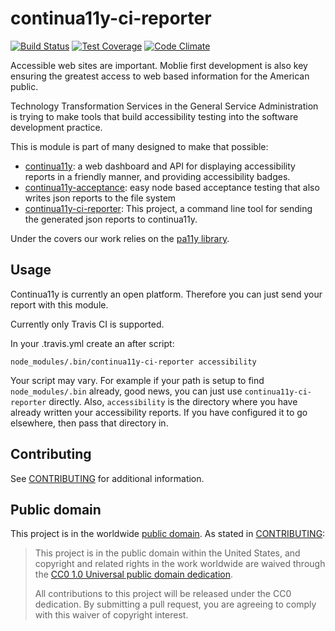 # continua11y-ci-reporter

[![Build Status](https://travis-ci.org/18F/node-continua11y-ci-reporter.svg?branch=master)](https://travis-ci.org/18F/node-continua11y-ci-reporter) [![Test Coverage](https://codeclimate.com/github/18F/node-continua11y-ci-reporter/badges/coverage.svg)](https://codeclimate.com/github/18F/node-continua11y-ci-reporter/coverage) [![Code Climate](https://codeclimate.com/github/18F/node-continua11y-ci-reporter/badges/gpa.svg)](https://codeclimate.com/github/18F/node-continua11y-ci-reporter)

Accessible web sites are important. Moblie first development is
also key ensuring the greatest access to web based information for
the American public.

Technology Transformation Services in the General Service
Administration is trying to make tools that build accessibility
testing into the software development practice.

This is module is part of many designed to make that possible:

* [continua11y](https://github.com/18f/contiua11y-due): a web dashboard and API for displaying
  accessibility reports in a friendly manner, and providing
accessibility badges.
* [continua11y-acceptance](https://github.com/18f/node-contiua11y-acceptance): easy node based acceptance testing that
  also writes json reports to the file system
* [continua11y-ci-reporter](https://github.com/18f/contiua11y-due): This project, a command line tool for sending the
  generated json reports to continua11y.

Under the covers our work relies on the [pa11y
library](https://githubs.com/pa11y/pa11y).

## Usage

Continua11y is currently an open platform. Therefore you can just send
your report with this module.

Currently only Travis CI is supported.

In your .travis.yml create an after script:

    node_modules/.bin/continua11y-ci-reporter accessibility

Your script may vary. For example if your path is setup to find
`node_modules/.bin` already, good news, you can just use
`continua11y-ci-reporter` directly. Also, `accessibility` is the
directory where you have already written your accessibility reports. If
you have configured it to go elsewhere, then pass that directory in.

## Contributing

See [CONTRIBUTING](CONTRIBUTING.md) for additional information.

## Public domain

This project is in the worldwide [public domain](LICENSE.md). As stated in [CONTRIBUTING](CONTRIBUTING.md):

> This project is in the public domain within the United States, and copyright and related rights in the work worldwide are waived through the [CC0 1.0 Universal public domain dedication](https://creativecommons.org/publicdomain/zero/1.0/).
>
> All contributions to this project will be released under the CC0 dedication. By submitting a pull request, you are agreeing to comply with this waiver of copyright interest.

